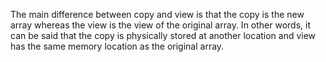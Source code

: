  The main difference between copy and view is that the copy is the new array whereas the view is the view of the original array. In other words, it can be said that the copy is physically stored at another location and view has the same memory location as the original array.
